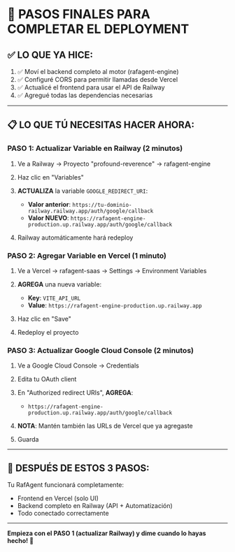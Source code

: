 # 🔧 PASOS FINALES PARA COMPLETAR EL DEPLOYMENT

## ✅ LO QUE YA HICE:

1. ✅ Moví el backend completo al motor (rafagent-engine)
2. ✅ Configuré CORS para permitir llamadas desde Vercel
3. ✅ Actualicé el frontend para usar el API de Railway
4. ✅ Agregué todas las dependencias necesarias

---

## 📋 LO QUE TÚ NECESITAS HACER AHORA:

### **PASO 1: Actualizar Variable en Railway** (2 minutos)

1. Ve a Railway → Proyecto "profound-reverence" → rafagent-engine
2. Haz clic en "Variables"
3. **ACTUALIZA** la variable `GOOGLE_REDIRECT_URI`:
   - **Valor anterior**: `https://tu-dominio-railway.railway.app/auth/google/callback`
   - **Valor NUEVO**: `https://rafagent-engine-production.up.railway.app/auth/google/callback`

4. Railway automáticamente hará redeploy

### **PASO 2: Agregar Variable en Vercel** (1 minuto)

1. Ve a Vercel → rafagent-saas → Settings → Environment Variables
2. **AGREGA** una nueva variable:
   - **Key**: `VITE_API_URL`
   - **Value**: `https://rafagent-engine-production.up.railway.app`

3. Haz clic en "Save"
4. Redeploy el proyecto

### **PASO 3: Actualizar Google Cloud Console** (2 minutos)

1. Ve a Google Cloud Console → Credentials
2. Edita tu OAuth client
3. En "Authorized redirect URIs", **AGREGA**:
   - `https://rafagent-engine-production.up.railway.app/auth/google/callback`

4. **NOTA**: Mantén también las URLs de Vercel que ya agregaste
5. Guarda

---

## 🚀 DESPUÉS DE ESTOS 3 PASOS:

Tu RafAgent funcionará completamente:
- Frontend en Vercel (solo UI)
- Backend completo en Railway (API + Automatización)
- Todo conectado correctamente

---

**Empieza con el PASO 1 (actualizar Railway) y dime cuando lo hayas hecho! 🚀**
